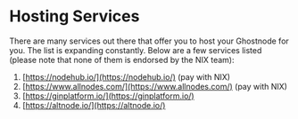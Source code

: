 # Hosting Services

There are many services out there that offer you to host your Ghostnode for you. The list is expanding constantly. Below are a few services listed \(please note that none of them is endorsed by the NIX team\):

1. [https://nodehub.io/](https://nodehub.io/) \(pay with NIX\)
2. [https://www.allnodes.com/](https://www.allnodes.com/) \(pay with NIX\)
3. [https://ginplatform.io/](https://ginplatform.io/)
4. [https://altnode.io/](https://altnode.io/)



